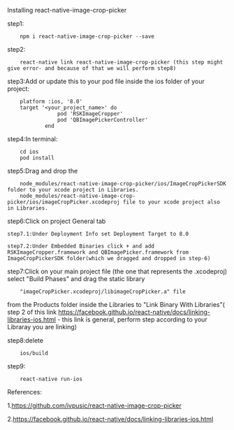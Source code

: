 Installing react-native-image-crop-picker

step1:
        
        npm i react-native-image-crop-picker --save

step2:
        
        react-native link react-native-image-crop-picker (this step might give error- and because of that we will perform step8)

step3:Add or update this to your pod file inside the ios folder of your project:

        platform :ios, '8.0'
        target '<your_project_name>' do
                    pod 'RSKImageCropper'
                    pod 'QBImagePickerController'
                end

step4:In terminal:

        cd ios    
        pod install

step5:Drag and drop the 

        node_modules/react-native-image-crop-picker/ios/ImageCropPickerSDK folder to your xcode project in Libraries. 
        node_modules/react-native-image-crop-picker/ios/imageCropPicker.xcodeproj file to your xcode project also in Libraries.

step6:Click on project General tab

    step7.1:Under Deployment Info set Deployment Target to 8.0
    
    step7.2:Under Embedded Binaries click + and add RSKImageCropper.framework and QBImagePicker.framework from ImageCropPickerSDK folder(which we dragged and dropped in step-6)

step7:Click on your main project file (the one that represents the .xcodeproj) select 
"Build Phases" and drag the static library

        "imageCropPicker.xcodeproj/libimageCropPicker.a" file
from the Products folder inside the Libraries to "Link Binary With Libraries"( step 2 of this link https://facebook.github.io/react-native/docs/linking-libraries-ios.html -  this link is general, perform step according to your Libraray you are linking)

step8:delete 

        ios/build 

step9:

        react-native run-ios

References:

1.https://github.com/ivpusic/react-native-image-crop-picker

2.https://facebook.github.io/react-native/docs/linking-libraries-ios.html
